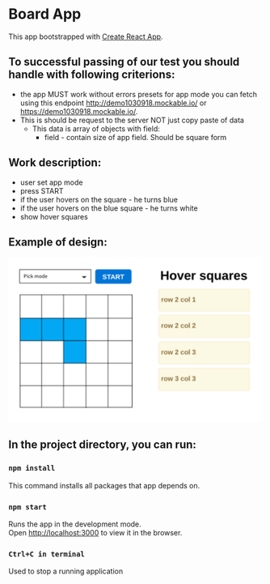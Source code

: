 # Board App

This app bootstrapped with [Create React App](https://github.com/facebook/create-react-app).

## To successful passing of our test you should handle with following criterions:
  * the app MUST work without errors
  presets for app mode you can fetch using this endpoint http://demo1030918.mockable.io/ or https://demo1030918.mockable.io/. 
  * This is should be request to the server NOT just copy paste of data
    * This data is array of objects with field:
      * field - contain size of app field. Should be square form

## Work description:
  * user set app mode
  * press START
  * if the user hovers on the square - he turns blue
  * if the user hovers on the blue square - he turns white
  * show hover squares

## Example of design:

![](docs/demo.png)

## In the project directory, you can run:


### `npm install`

This command installs all packages that app depends on.

### `npm start`

Runs the app in the development mode.\
Open [http://localhost:3000](http://localhost:3000) to view it in the browser.


### `Ctrl+C in terminal`

Used to stop a running application 
